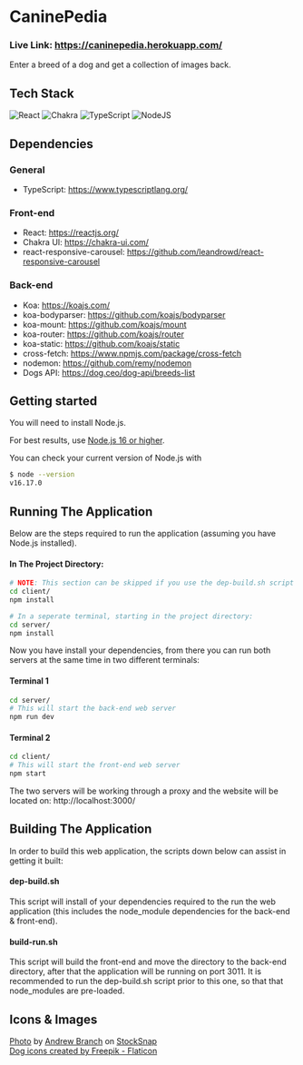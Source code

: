 # CaninePedia

### Live Link: https://caninepedia.herokuapp.com/

Enter a breed of a dog and get a collection of images back.

## Tech Stack
![React](https://img.shields.io/badge/react-%2320232a.svg?style=for-the-badge&logo=react&logoColor=%2361DAFB)
![Chakra](https://img.shields.io/badge/chakra-%234ED1C5.svg?style=for-the-badge&logo=chakraui&logoColor=white)
![TypeScript](https://img.shields.io/badge/typescript-%23007ACC.svg?style=for-the-badge&logo=typescript&logoColor=white)
![NodeJS](https://img.shields.io/badge/node.js-6DA55F?style=for-the-badge&logo=node.js&logoColor=white)

## Dependencies
### General
- TypeScript: https://www.typescriptlang.org/

### Front-end
- React: https://reactjs.org/
- Chakra UI: https://chakra-ui.com/
- react-responsive-carousel: https://github.com/leandrowd/react-responsive-carousel

### Back-end
- Koa: https://koajs.com/
- koa-bodyparser: https://github.com/koajs/bodyparser
- koa-mount: https://github.com/koajs/mount
- koa-router: https://github.com/koajs/router
- koa-static: https://github.com/koajs/static
- cross-fetch: https://www.npmjs.com/package/cross-fetch
- nodemon: https://github.com/remy/nodemon
- Dogs API: https://dog.ceo/dog-api/breeds-list

## Getting started

You will need to install Node.js.

For best results, use [Node.js 16 or higher](https://nodejs.org/).

You can check your current version of Node.js with

```sh
$ node --version
v16.17.0
```
## Running The Application
Below are the steps required to run the application (assuming you have Node.js installed).
#### In The Project Directory:
```sh
# NOTE: This section can be skipped if you use the dep-build.sh script
cd client/
npm install

# In a seperate terminal, starting in the project directory:
cd server/
npm install
```
Now you have install your dependencies, from there you can run both servers at the same time in two different terminals:
#### Terminal 1
```sh
cd server/
# This will start the back-end web server
npm run dev
```
#### Terminal 2
```sh
cd client/
# This will start the front-end web server
npm start
```
The two servers will be working through a proxy and the website will be located on: http://localhost:3000/

## Building The Application

In order to build this web application, the scripts down below can assist in getting it built:
#### dep-build.sh
This script will install of your dependencies required to the run the web application (this includes the node_module dependencies for the back-end & front-end).
#### build-run.sh
This script will build the front-end and move the directory to the back-end directory, after that the application will be running on port 3011. It is recommended to run the dep-build.sh script prior to this one, so that that node_modules are pre-loaded.

## Icons & Images
<a href="https://stocksnap.io/photo/brown-hair-W1EYIBKV4N">Photo</a> by <a href="https://stocksnap.io/author/32719">Andrew Branch</a> on <a href="https://stocksnap.io">StockSnap</a> \
<a href="https://www.flaticon.com/free-icons/dog" title="dog icons">Dog icons created by Freepik - Flaticon</a>

